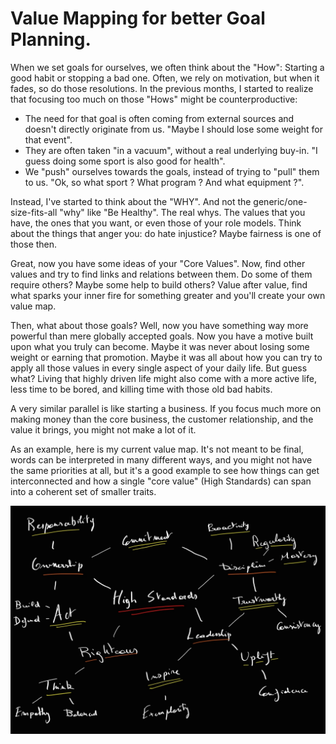 # Value Mapping for better Goal Planning. 

When we set goals for ourselves, we often think about the "How": Starting a good habit or stopping a bad one. Often, we rely on motivation, but when it fades, so do those resolutions. In the previous months, I started to realize that focusing too much on those "Hows" might be counterproductive:
- The need for that goal is often coming from external sources and doesn't directly originate from us. "Maybe I should lose some weight for that event".
- They are often taken "in a vacuum", without a real underlying buy-in. "I guess doing some sport is also good for health".
- We "push" ourselves towards the goals, instead of trying to "pull" them to us. "Ok, so what sport ? What program ? And what equipment ?".

Instead, I've started to think about the "WHY". And not the generic/one-size-fits-all "why" like "Be Healthy". The real whys. The values that you have, the ones that you want, or even those of your role models. Think about the things that anger you: do hate injustice? Maybe fairness is one of those then. 

Great, now you have some ideas of your "Core Values". Now, find other values and try to find links and relations between them. Do some of them require others? Maybe some help to build others? Value after value, find what sparks your inner fire for something greater and you'll create your own value map.

Then, what about those goals? Well, now you have something way more powerful than mere globally accepted goals. Now you have a motive built upon what you truly can become. Maybe it was never about losing some weight or earning that promotion. Maybe it was all about how you can try to apply all those values in every single aspect of your daily life. But guess what? Living that highly driven life might also come with a more active life, less time to be bored, and killing time with those old bad habits.

A very similar parallel is like starting a business. If you focus much more on making money than the core business, the customer relationship, and the value it brings, you might not make a lot of it.

As an example, here is my current value map. It's not meant to be final, words can be interpreted in many different ways, and you might not have the same priorities at all, but it's a good example to see how things can get interconnected and how a single "core value" (High Standards) can span into a coherent set of smaller traits.

![Value Map Example](ValueMap.jpg)